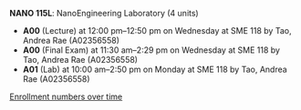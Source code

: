 **NANO 115L**: NanoEngineering Laboratory (4 units)

- **A00** (Lecture) at 12:00 pm–12:50 pm on Wednesday at SME 118 by Tao, Andrea Rae (A02356558)
- **A00** (Final Exam) at 11:30 am–2:29 pm on Wednesday at SME 118 by Tao, Andrea Rae (A02356558)
- **A01** (Lab) at 10:00 am–2:50 pm on Monday at SME 118 by Tao, Andrea Rae (A02356558)

[Enrollment numbers over time](./NANO115L.tsv)
